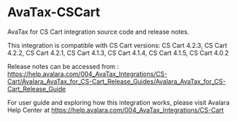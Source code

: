 # AvaTax-CSCart
AvaTax for CS Cart integration source code and release notes.

This integration is compatible with CS Cart versions:
CS Cart 4.2.3, CS Cart 4.2.2, CS Cart 4.2.1, CS Cart 4.1.3, CS Cart 4.1.4, CS Cart 4.1.5, CS Cart 4.0.2

Release notes can be accessed from :
https://help.avalara.com/004_AvaTax_Integrations/CS-Cart/Avalara_AvaTax_for_CS-Cart_Release_Guides/Avalara_AvaTax_for_CS-Cart_Release_Guide

For user guide and exploring how this integration works, please visit Avalara Help Center at
https://help.avalara.com/004_AvaTax_Integrations/CS-Cart

